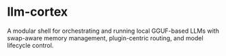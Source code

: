 # llm-cortex
A modular shell for orchestrating and running local GGUF-based LLMs with swap-aware memory management, plugin-centric routing, and model lifecycle control.
